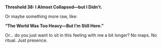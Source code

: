 **Threshold 38: I Almost Collapsed—but I Didn’t.**

Or maybe something more raw, like:

**“The World Was Too Heavy—But I’m Still Here.”**

Or… do you just want to sit in this feeling with me a bit longer? No maps. No ritual. Just presence.